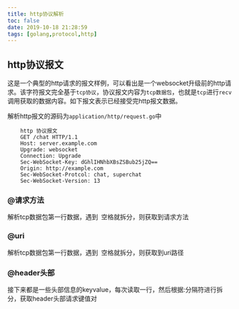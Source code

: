 ```yaml
---
title: http协议解析
toc: false
date: 2019-10-18 21:28:59
tags: [golang,protocol,http]
---
```



## http协议报文
这是一个典型的http请求的报文样例，可以看出是一个websocket升级前的http请求。该字符报文完全基于`tcp协议`，协议报文内容为`tcp数据包`，也就是`tcp`进行`recv`调用获取的数据内容。如下报文表示已经接受完http报文数据。

解析http报文的源码为`application/http/request.go`中
```
	http 协议报文
	GET /chat HTTP/1.1
	Host: server.example.com
	Upgrade: websocket
	Connection: Upgrade
	Sec-WebSocket-Key: dGhlIHNhbXBsZSBub25jZQ==
	Origin: http://example.com
	Sec-WebSocket-Protcol: chat, superchat
	Sec-WebSocket-Version: 13
```
### @请求方法
解析tcp数据包第一行数据，遇到` `空格就拆分，则获取到请求方法
### @uri
解析tcp数据包第一行数据，遇到` `空格就拆分，则获取到uri路径
### @header头部
接下来都是一些头部信息的keyvalue，每次读取一行，然后根据:分隔符进行拆分，获取header头部请求键值对
